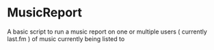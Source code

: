 MusicReport
===========

A basic script to run a music report on one or multiple users ( currently last.fm ) of music currently being listed to

